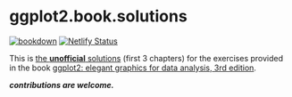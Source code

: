 
# ggplot2.book.solutions

<!-- badges: start -->

[![bookdown](https://github.com/arashHaratian/ggplot2-book-solutions/actions/workflows/bookdown.yaml/badge.svg)](https://github.com/arashHaratian/ggplot2-book-solutions/actions/workflows/bookdown.yaml)
[![Netlify Status](https://api.netlify.com/api/v1/badges/827d8f55-350c-4ddc-9fd6-7b0e3c7b5368/deploy-status)](https://app.netlify.com/sites/silly-einstein-372d9b/deploys)
<!-- badges: end -->

This is [the __unofficial__ solutions](https://ggplot2-book-solutions.netlify.app) (first 3 chapters) for the exercises provided in the book [ggplot2: elegant graphics for data analysis, 3rd edition](https://ggplot2-book.org/index.html).



__*contributions are welcome.*__

